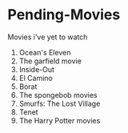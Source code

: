 # Pending-Movies
Movies i've yet to watch

1. Ocean's Eleven
2. The garfield movie
3. Inside-Out
4. El Camino
5. Borat
6. The spongebob movies
7. Smurfs: The Lost Village
8. Tenet
9. The Harry Potter movies
